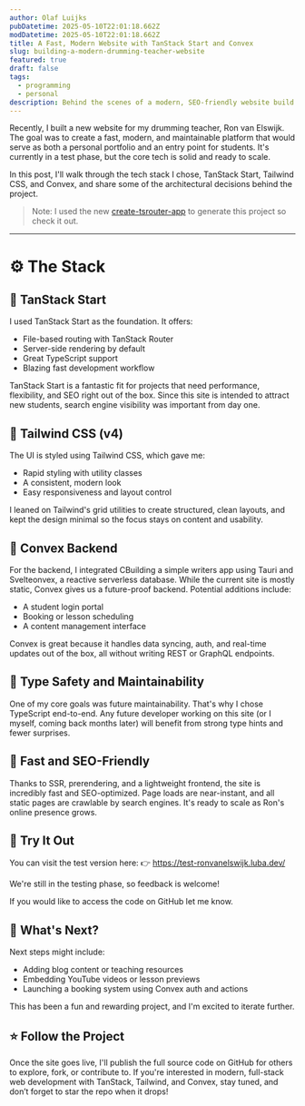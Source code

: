 ```yaml
---
author: Olaf Luijks
pubDatetime: 2025-05-10T22:01:18.662Z
modDatetime: 2025-05-10T22:01:18.662Z
title: A Fast, Modern Website with TanStack Start and Convex
slug: building-a-modern-drumming-teacher-website
featured: true
draft: false
tags:
  - programming
  - personal
description: Behind the scenes of a modern, SEO-friendly website build for a drumming teacher, powered by TanStack Start, Tailwind CSS, and Convex.
---
```


Recently, I built a new website for my drumming teacher, Ron van Elswijk. The goal was to create a fast, modern, and maintainable platform that would serve as both a personal portfolio and an entry point for students. It's currently in a test phase, but the core tech is solid and ready to scale.

In this post, I'll walk through the tech stack I chose, TanStack Start, Tailwind CSS, and Convex, and share some of the architectural decisions behind the project.

> Note: I used the new [create-tsrouter-app](https://github.com/TanStack/create-tsrouter-app) to generate this project so check it out.

---

# ⚙️ The Stack

## 🧱 TanStack Start

I used TanStack Start as the foundation. It offers:

- File-based routing with TanStack Router
- Server-side rendering by default
- Great TypeScript support
- Blazing fast development workflow

TanStack Start is a fantastic fit for projects that need performance, flexibility, and SEO right out of the box. Since this site is intended to attract new students, search engine visibility was important from day one.

## 🎨 Tailwind CSS (v4)

The UI is styled using Tailwind CSS, which gave me:

- Rapid styling with utility classes
- A consistent, modern look
- Easy responsiveness and layout control

I leaned on Tailwind's grid utilities to create structured, clean layouts, and kept the design minimal so the focus stays on content and usability.

## 🧠 Convex Backend

For the backend, I integrated CBuilding a simple writers app using Tauri and Svelteonvex, a reactive serverless database. While the current site is mostly static, Convex gives us a future-proof backend. Potential additions include:

- A student login portal
- Booking or lesson scheduling
- A content management interface

Convex is great because it handles data syncing, auth, and real-time updates out of the box, all without writing REST or GraphQL endpoints.

## 🔐 Type Safety and Maintainability

One of my core goals was future maintainability. That's why I chose TypeScript end-to-end. Any future developer working on this site (or I myself, coming back months later) will benefit from strong type hints and fewer surprises.

## 🚀 Fast and SEO-Friendly

Thanks to SSR, prerendering, and a lightweight frontend, the site is incredibly fast and SEO-optimized. Page loads are near-instant, and all static pages are crawlable by search engines. It's ready to scale as Ron's online presence grows.

## 🧪 Try It Out

You can visit the test version here:
👉 https://test-ronvanelswijk.luba.dev/

We're still in the testing phase, so feedback is welcome!

If you would like to access the code on GitHub let me know.

## 💬 What's Next?

Next steps might include:

- Adding blog content or teaching resources
- Embedding YouTube videos or lesson previews
- Launching a booking system using Convex auth and actions

This has been a fun and rewarding project, and I'm excited to iterate further.

## ⭐ Follow the Project

Once the site goes live, I'll publish the full source code on GitHub for others to explore, fork, or contribute to. If you're interested in modern, full-stack web development with TanStack, Tailwind, and Convex, stay tuned, and don’t forget to star the repo when it drops!
